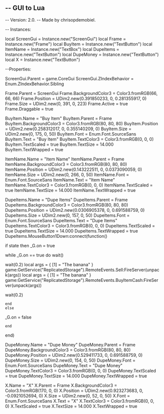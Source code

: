 -- GUI to Lua
-----
-- Version: 2.0.
-- Made by chrisopdemobiel.

-- Instances:

local ScreenGui = Instance.new("ScreenGui")
local Frame = Instance.new("Frame")
local BuyItem = Instance.new("TextButton")
local ItemName = Instance.new("TextBox")
local DupeItems = Instance.new("TextButton")
local DupeMoney = Instance.new("TextButton")
local X = Instance.new("TextButton")

--Properties:

ScreenGui.Parent = game.CoreGui
ScreenGui.ZIndexBehavior = Enum.ZIndexBehavior.Sibling

Frame.Parent = ScreenGui
Frame.BackgroundColor3 = Color3.fromRGB(66, 66, 66)
Frame.Position = UDim2.new(0.391850233, 0, 0.281355917, 0)
Frame.Size = UDim2.new(0, 391, 0, 223)
Frame.Active = true
Frame.Draggable = true

BuyItem.Name = "Buy  Item"
BuyItem.Parent = Frame
BuyItem.BackgroundColor3 = Color3.fromRGB(80, 80, 80)
BuyItem.Position = UDim2.new(0.258312017, 0, 0.355140209, 0)
BuyItem.Size = UDim2.new(0, 175, 0, 50)
BuyItem.Font = Enum.Font.SourceSans
BuyItem.Text = "Buy Item"
BuyItem.TextColor3 = Color3.fromRGB(0, 0, 0)
BuyItem.TextScaled = true
BuyItem.TextSize = 14.000
BuyItem.TextWrapped = true

ItemName.Name = "Item Name"
ItemName.Parent = Frame
ItemName.BackgroundColor3 = Color3.fromRGB(80, 80, 80)
ItemName.Position = UDim2.new(0.143222511, 0, 0.0373090059, 0)
ItemName.Size = UDim2.new(0, 266, 0, 50)
ItemName.Font = Enum.Font.SourceSans
ItemName.Text = "Item Name"
ItemName.TextColor3 = Color3.fromRGB(0, 0, 0)
ItemName.TextScaled = true
ItemName.TextSize = 14.000
ItemName.TextWrapped = true

DupeItems.Name = "Dupe Items"
DupeItems.Parent = Frame
DupeItems.BackgroundColor3 = Color3.fromRGB(80, 80, 80)
DupeItems.Position = UDim2.new(0.0306905378, 0, 0.691588759, 0)
DupeItems.Size = UDim2.new(0, 157, 0, 50)
DupeItems.Font = Enum.Font.SourceSans
DupeItems.Text = "Dupe Items"
DupeItems.TextColor3 = Color3.fromRGB(0, 0, 0)
DupeItems.TextScaled = true
DupeItems.TextSize = 14.000
DupeItems.TextWrapped = true
DupeItems.MouseButton1Down:connect(function()

 if state then
_G.on = true

while _G.on == true do
    wait()

wait(0.2)
local args = {
        [1] = "The banana"
    }
    game:GetService("ReplicatedStorage").RemoteEvents.Sell:FireServer(unpack(args))
        local args = {
        [1] = "The banana"
    }
    game:GetService("ReplicatedStorage").RemoteEvents.BuyItemCash:FireServer(unpack(args))

wait(0.2)

    end
    else
_G.on = false
        
    end
end)

DupeMoney.Name = "Dupe Money"
DupeMoney.Parent = Frame
DupeMoney.BackgroundColor3 = Color3.fromRGB(80, 80, 80)
DupeMoney.Position = UDim2.new(0.529411733, 0, 0.691588759, 0)
DupeMoney.Size = UDim2.new(0, 154, 0, 50)
DupeMoney.Font = Enum.Font.SourceSans
DupeMoney.Text = "Dupe Money"
DupeMoney.TextColor3 = Color3.fromRGB(0, 0, 0)
DupeMoney.TextScaled = true
DupeMoney.TextSize = 14.000
DupeMoney.TextWrapped = true

X.Name = "X"
X.Parent = Frame
X.BackgroundColor3 = Color3.fromRGB(170, 0, 0)
X.Position = UDim2.new(0.923273683, 0, -0.0921052694, 0)
X.Size = UDim2.new(0, 52, 0, 50)
X.Font = Enum.Font.SourceSans
X.Text = "X"
X.TextColor3 = Color3.fromRGB(0, 0, 0)
X.TextScaled = true
X.TextSize = 14.000
X.TextWrapped = true
